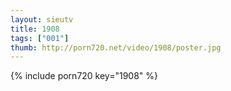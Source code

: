 ```yaml
--- 
layout: sieutv
title: 1908
tags: ["001"]
thumb: http://porn720.net/video/1908/poster.jpg
---
```

{% include porn720 key="1908" %} 
